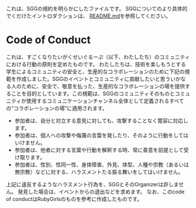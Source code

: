 これは、SGGの規約を明らかにしたファイルです。
SGGについてのより具体的でくだけたイントロダクションは、 [README.md](./README.md)を参照してください。

# Code of Conduct

これは、すごくなりたいがくせいぐるーぷ（以下、わたしたち）のコミュニティにおける行動の原則を定めたものです。
わたしたちは、技術を楽しもうとする学生によるコミュニティの安全と、生産的なコラボレーションのために下記の規範を作成しました。SGGのイベントとコミュニティに貢献したいと思ういかなる人のために、安全で、敬意を払った、生産的なコラボレーションの場を提供することを目的としています。この規範は、SGGのコミュニティそのものとコミュニティが使用するコミュニケーションチャンネル全体として定義されるすべての“コラボレーションの場”に適用されます。

- 参加者は、自分と対立する意見に対しても、攻撃することなく寛容に対応します。
- 参加者は、個人への攻撃や侮蔑の言葉を発したり、そのように行動をしてはいけません。
- 参加者は、他者に対する言葉や行動を解釈する時、常に善意を前提として受け取ります。
- 参加者は、性別、性同一性、身体障害、外見、体型、人種や宗教（あるいは無宗教）などに対する、ハラスメントたる振る舞いをしてはいけません。

上記に違反するようなハラスメント行為を、SGGとそのOrganizerは許しません。 発見した場合は、イベントからの退出などを求めます。 なお、このcode of conductはRubyGirlsのものを参考に作成したものです。

